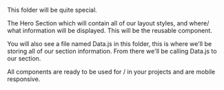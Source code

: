 This folder will be quite special. 

The Hero Section which will contain all of our layout styles, and where/ what information will be displayed. This will be the reusable component.

You will also see a file named Data.js in this folder, this is where we'll be storing all of our section information.
From there we'll be calling Data.js to our section.

All components are ready to be used for / in your projects and are mobile responsive.

